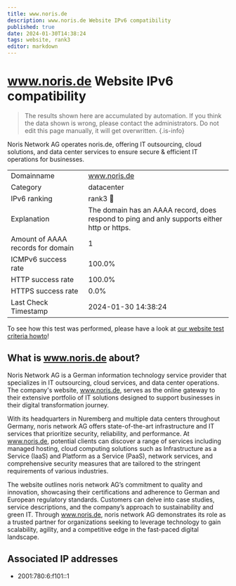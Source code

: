 ```yaml
---
title: www.noris.de
description: www.noris.de Website IPv6 compatibility
published: true
date: 2024-01-30T14:38:24
tags: website, rank3
editor: markdown
---
```


# www.noris.de Website IPv6 compatibility

> The results shown here are accumulated by automation. If you think the data shown is wrong, please contact the administrators. 
> Do not edit this page manually, it will get overwritten.
{.is-info}

Noris Network AG operates noris.de, offering IT outsourcing, cloud solutions, and data center services to ensure secure & efficient IT operations for businesses.


|   |   |
| - | - |
| Domainname | www.noris.de
| Category | datacenter |
| IPv6 ranking | rank3 :3rd_place_medal: |
| Explanation | The domain has an AAAA record, does respond to ping and anly supports either http or https. |
| Amount of AAAA records for domain | 1 |
| ICMPv6 success rate | 100.0%|
| HTTP success rate | 100.0% |
| HTTPS success rate | 0.0% |
| Last Check Timestamp | 2024-01-30 14:38:24 |

To see how this test was performed, please have a look at [our website test criteria howto](/howto/testcriteria/website)!


## What is www.noris.de about?
Noris Network AG is a German information technology service provider that specializes in IT outsourcing, cloud services, and data center operations. The company's website, www.noris.de, serves as the online gateway to their extensive portfolio of IT solutions designed to support businesses in their digital transformation journey.

With its headquarters in Nuremberg and multiple data centers throughout Germany, noris network AG offers state-of-the-art infrastructure and IT services that prioritize security, reliability, and performance. At www.noris.de, potential clients can discover a range of services including managed hosting, cloud computing solutions such as Infrastructure as a Service (IaaS) and Platform as a Service (PaaS), network services, and comprehensive security measures that are tailored to the stringent requirements of various industries.

The website outlines noris network AG’s commitment to quality and innovation, showcasing their certifications and adherence to German and European regulatory standards. Customers can delve into case studies, service descriptions, and the company’s approach to sustainability and green IT. Through www.noris.de, noris network AG demonstrates its role as a trusted partner for organizations seeking to leverage technology to gain scalability, agility, and a competitive edge in the fast-paced digital landscape.



## Associated IP addresses

- 2001:780:6:f101::1

